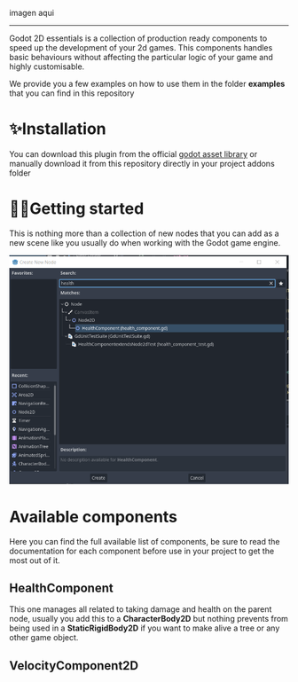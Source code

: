 imagen aqui

- - -

Godot 2D essentials is a collection of production ready components to speed up the development of your 2d games. This components handles basic behaviours without affecting the particular logic of your game and highly customisable.

We provide you a few examples on how to use them in the folder **examples** that you can find in this repository

# ✨Installation
You can download this plugin from the official [godot asset library](https://godotengine.org/asset-library/asset) or manually download it from this repository directly in your project addons folder
# 🐱‍🏍Getting started
This is nothing more than a collection of new nodes that you can add as a new scene like you usually do when working with the Godot game engine.

![example_adding_new_component](images/example_adding_new_component.PNG)


# Available components
Here you can find the full available list of components, be sure to read the documentation for each component before use in your project to get the most out of it.
## HealthComponent
This one manages all related to taking damage and health on the parent node, usually you add this to a **CharacterBody2D** but nothing prevents from being used in a **StaticRigidBody2D** if you want to make alive a tree or any other game object.
## VelocityComponent2D